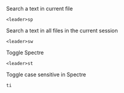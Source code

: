
Search a text in current file
```
<leader>sp
```

Search a text in all files in the current session
```
<leader>sw
```

Toggle Spectre
```
<leader>st
```

Toggle case sensitive in Spectre
```
ti
```
